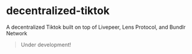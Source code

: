 # decentralized-tiktok
A decentralized Tiktok built on top of Livepeer, Lens Protocol, and Bundlr Network


> Under development!
